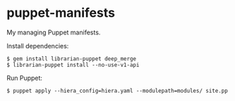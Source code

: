 puppet-manifests
================

My managing Puppet manifests.

Install dependencies:

	$ gem install librarian-puppet deep_merge
	$ librarian-puppet install --no-use-v1-api


Run Puppet:

	$ puppet apply --hiera_config=hiera.yaml --modulepath=modules/ site.pp
